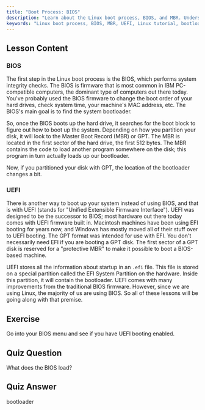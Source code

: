 ```yaml
---
title: "Boot Process: BIOS"
description: "Learn about the Linux boot process, BIOS, and MBR. Understand how your system starts up with this beginner-friendly guide. Explore UEFI concepts!"
keywords: "Linux boot process, BIOS, MBR, UEFI, Linux tutorial, bootloader, beginner Linux, system startup"
---
```


## Lesson Content

### BIOS

The first step in the Linux boot process is the BIOS, which performs system integrity checks. The BIOS is firmware that is most common in IBM PC-compatible computers, the dominant type of computers out there today. You've probably used the BIOS firmware to change the boot order of your hard drives, check system time, your machine's MAC address, etc. The BIOS's main goal is to find the system bootloader.

So, once the BIOS boots up the hard drive, it searches for the boot block to figure out how to boot up the system. Depending on how you partition your disk, it will look to the Master Boot Record (MBR) or GPT. The MBR is located in the first sector of the hard drive, the first 512 bytes. The MBR contains the code to load another program somewhere on the disk; this program in turn actually loads up our bootloader.

Now, if you partitioned your disk with GPT, the location of the bootloader changes a bit.

### UEFI

There is another way to boot up your system instead of using BIOS, and that is with UEFI (stands for "Unified Extensible Firmware Interface"). UEFI was designed to be the successor to BIOS; most hardware out there today comes with UEFI firmware built in. Macintosh machines have been using EFI booting for years now, and Windows has mostly moved all of their stuff over to UEFI booting. The GPT format was intended for use with EFI. You don't necessarily need EFI if you are booting a GPT disk. The first sector of a GPT disk is reserved for a "protective MBR" to make it possible to boot a BIOS-based machine.

UEFI stores all the information about startup in an `.efi` file. This file is stored on a special partition called the EFI System Partition on the hardware. Inside this partition, it will contain the bootloader. UEFI comes with many improvements from the traditional BIOS firmware. However, since we are using Linux, the majority of us are using BIOS. So all of these lessons will be going along with that premise.

## Exercise

Go into your BIOS menu and see if you have UEFI booting enabled.

## Quiz Question

What does the BIOS load?

## Quiz Answer

bootloader
